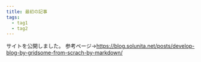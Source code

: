 ```yaml
---
title: 最初の記事
tags:
  - tag1
  - tag2
---
```

サイトを公開しました。
参考ページ→https://blog.solunita.net/posts/develop-blog-by-gridsome-from-scrach-by-markdown/